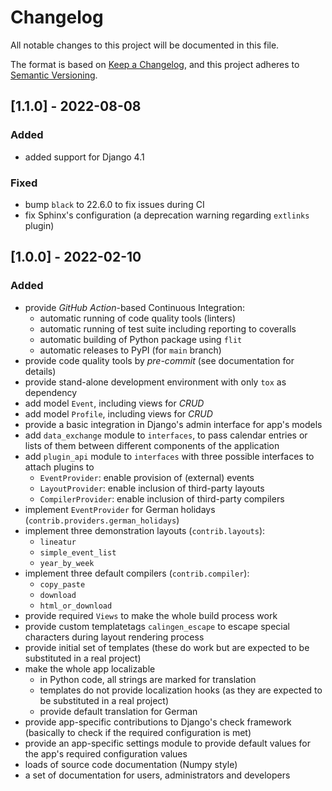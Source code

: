 # Changelog
All notable changes to this project will be documented in this file.

The format is based on [Keep a Changelog](https://keepachangelog.com/en/1.0.0/),
and this project adheres to [Semantic Versioning](https://semver.org/spec/v2.0.0.html).

## [1.1.0] - 2022-08-08
### Added
- added support for Django 4.1

### Fixed
- bump ``black`` to 22.6.0 to fix issues during CI
- fix Sphinx's configuration (a deprecation warning regarding ``extlinks``
  plugin)

## [1.0.0] - 2022-02-10
### Added
- provide _GitHub Action_-based Continuous Integration:
  - automatic running of code quality tools (linters)
  - automatic running of test suite including reporting to coveralls
  - automatic building of Python package using ``flit``
  - automatic releases to PyPI (for ``main`` branch)
- provide code quality tools by _pre-commit_ (see documentation for details)
- provide stand-alone development environment with only ``tox`` as dependency
- add model ``Event``, including views for _CRUD_
- add model ``Profile``, including views for _CRUD_
- provide a basic integration in Django's admin interface for app's models
- add ``data_exchange`` module to ``interfaces``, to pass calendar entries or
  lists of them between different components of the application
- add ``plugin_api`` module to ``interfaces`` with three possible interfaces to
  attach plugins to
  - ``EventProvider``: enable provision of (external) events
  - ``LayoutProvider``: enable inclusion of third-party layouts
  - ``CompilerProvider``: enable inclusion of third-party compilers
- implement ``EventProvider`` for German holidays
  (``contrib.providers.german_holidays``)
- implement three demonstration layouts (``contrib.layouts``):
  - ``lineatur``
  - ``simple_event_list``
  - ``year_by_week``
- implement three default compilers (``contrib.compiler``):
  - ``copy_paste``
  - ``download``
  - ``html_or_download``
- provide required ``Views`` to make the whole build process work
- provide custom templatetags ``calingen_escape`` to escape special characters
  during layout rendering process
- provide initial set of templates (these do work but are expected to be
  substituted in a real project)
- make the whole app localizable
  - in Python code, all strings are marked for translation
  - templates do not provide localization hooks (as they are expected to be
    substituted in a real project)
  - provide default translation for German
- provide app-specific contributions to Django's check framework (basically to
  check if the required configuration is met)
- provide an app-specific settings module to provide default values for the
  app's required configuration values
- loads of source code documentation (Numpy style)
- a set of documentation for users, administrators and developers


<!--
### Added
### Changed
### Deprecated
### Removed
### Fixed
### Security
-->
